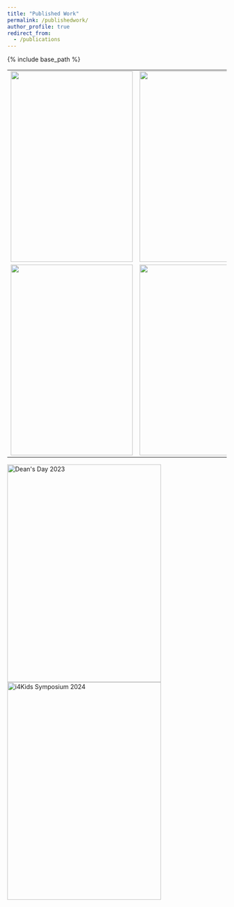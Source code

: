 ```yaml
---
title: "Published Work"
permalink: /publishedwork/
author_profile: true
redirect_from:
  - /publications
---
```


{% include base_path %}

<table>
  <tr>
    <td><a href="https://www.ahajournals.org/doi/10.1161/ATVBAHA.123.320367"><img src="https://github.com/ads303/ads303.github.io/assets/108133717/7d6a230f-3e46-4c9c-a65b-280db0665fc8" width="280" height="438"></a></td>
    <td><a href="https://www.frontiersin.org/articles/10.3389/fped.2023.1035576/full"><img src="https://github.com/ads303/ads303.github.io/assets/108133717/978b1c1c-41b5-4c9a-ab84-223df51dd856" width="280" height="438"></a></td>
    <td><a href="https://academic.oup.com/gigascience/article/doi/10.1093/gigascience/giad044/7217083"><img src="https://github.com/ads303/ads303.github.io/assets/108133717/0d7d5f8c-774e-4ed9-83ba-3507b7218182" width="280" height="438"></a></td>
  </tr>
  <tr>
    <td><a href="https://www.iomcworld.org/articles/genetic-risk-factors-associated-with-sarscov2-susceptibility-in-multiethnic-populations-93385.html"><img src="https://github.com/ads303/ads303.github.io/assets/108133717/06935cf9-1af9-4339-af71-c64e6dfebc92" width="280" height="438"></a></td>
    <td><a href="https://www.frontiersin.org/articles/10.3389/fcell.2020.586296/full"><img src="https://github.com/ads303/ads303.github.io/assets/108133717/f7a99030-7a33-4777-84c2-4f47b308d7d4" width="280" height="438"></a></td>
    <td><a href="https://www.ahajournals.org/doi/10.1161/str.53.suppl_1.109"><img src="https://github.com/ads303/ads303.github.io/assets/108133717/1efc96f0-3ac3-49f5-b4c7-7a384c767857" width="280" height="438"></a></td>
  </tr>
</table>


<a href="https://drive.google.com/file/d/1zDT8SljVkaakIwAQmuYeoem4uCU-HVHp/view?usp=sharing">
    <img src="https://github.com/ads303/ads303.github.io/assets/108133717/309cf2fe-2f26-45e3-b242-34a04119d3fb" alt="Dean's Day 2023" width="353" height="500">
</a>
<a href="https://drive.google.com/file/d/13cvlDORNXAa__wPESLMQ7ugYil5KjM1f/view?usp=sharing">
    <img src="https://github.com/ads303/ads303.github.io/assets/108133717/2705bed8-efa1-4c70-b7f4-f3ad7ec3da00" alt="i4Kids Symposium 2024" width="353" height="500">
</a>





